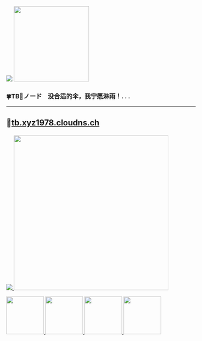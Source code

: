 <img src="https://komarev.com/ghpvc/?username=ttbb1978&color=brightgreen&base=0" width="" height=""/>
<img src="https://tb.xyz1978.cloudns.ch/img/002.jpg" width="200" height=""/>

### 🍀TB🌸ノード &nbsp;&nbsp; 没合适的伞，我宁愿淋雨！. . .

---

## 🚀<a href="https://tb.xyz1978.cloudns.ch">tb.xyz1978.cloudns.ch</p>

<img src="https://komarev.com/ghpvc/?username=ttbb1978&color=brightgreen&base=100000" width="" height=""/>

<img src="https://github-readme-stats-ten-gilt.vercel.app/api?username=ttbb1978&count_private=true&show_icons=true&theme=radical&include_all_commits=true" width="411" height=""/>

<img src="http://q2.qlogo.cn/headimg_dl?dst_uin=765931440&spec=640" width="100" height=""/> <img src="http://q2.qlogo.cn/headimg_dl?dst_uin=2409495157&spec=640" width="100" height=""/> <img src="http://q2.qlogo.cn/headimg_dl?dst_uin=1040458166&spec=640" width="100" height=""/>  <img src="http://q2.qlogo.cn/headimg_dl?dst_uin=2358429597&spec=640" width="100" height=""/>
